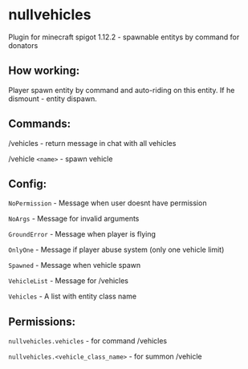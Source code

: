 # nullvehicles
Plugin for minecraft spigot 1.12.2 - spawnable entitys by command for donators

## How working: 
Player spawn entity by command and auto-riding on this entity. If he dismount - entity dispawn.


## Commands:
/vehicles - return message in chat with all vehicles

/vehicle `<name>` - spawn vehicle

## Config:

`NoPermission` - Message when user doesnt have permission

`NoArgs` - Message for invalid arguments

`GroundError` - Message when player is flying

`OnlyOne` - Message if player abuse system (only one vehicle limit)

`Spawned` - Message when vehicle spawn

`VehicleList` - Message for /vehicles

`Vehicles` - A list with entity class name

## Permissions:
`nullvehicles.vehicles` - for command /vehicles

`nullvehicles.<vehicle_class_name>` - for summon /vehicle
